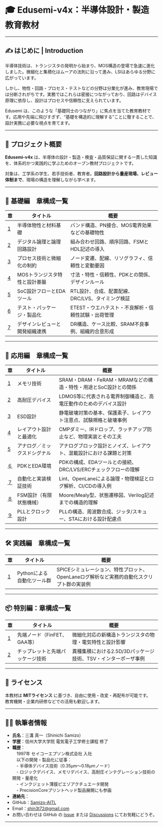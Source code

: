 # 🎓 Edusemi-v4x：半導体設計・製造 教育教材

---

## ✍️ はじめに | Introduction

半導体技術は、トランジスタの発明から始まり、MOS構造の登場で急速に進化しました。微細化と集積化はムーアの法則に沿って進み、LSIはあらゆる分野に広がっています。

しかし、物性・回路・プロセス・テストなどの分野は分業化が進み、教育現場では分断されがちです。実務ではこれらは密接につながっており、回路はデバイス原理に依存し、設計はプロセスや信頼性に支えられています。

Edusemi は、このような「基礎同士のつながり」に焦点を当てた教育教材です。応用や先端に飛びすぎず、“基礎を構造的に理解する”ことに徹することで、設計実務に必要な視点を育てます。

---

## 📘 プロジェクト概要

**Edusemi-v4x** は、半導体の設計・製造・検査・品質保証に関する一貫した知識を、体系的かつ実践的に学ぶためのオープン教材プロジェクトです。

対象は、工学系の学生、若手技術者、教育者。**回路設計から量産現場、レビュー体制まで**、現場の構造を理解しながら学べます。

---

## 🧭 基礎編　章構成一覧

| 章 | タイトル | 概要 |
|--------|----------|------|
| [1](chapter1_materials/README.md) | 半導体物性と材料基礎 | バンド構造、PN接合、MOS電界効果などの基礎物性 |
| [2](chapter2_comb_logic/README.md) | デジタル論理と論理回路設計 | 組み合わせ回路、順序回路、FSMとHDL記述の導入 |
| [3](chapter3_process_evolution/README.md) | プロセス技術と微細化の制約 | ノード変遷、配線、リソグラフィ、信頼性と変動要因 |
| [4](chapter4_mos_characteristics/README.md) | MOSトランジスタ特性と設計基盤 | 寸法・特性・信頼性、PDKとの関係、デザインルール |
| [5](chapter5_soc_design_flow/README.md) | SoC設計フローとEDAツール | RTL設計、合成、配置配線、DRC/LVS、タイミング検証 |
| [6](chapter6_test_and_package/README.md) | テスト・パッケージ・製品化 | ETEST・ウエハテスト・不良解析・信頼性試験・出荷管理 |
| [7](chapter7_design_review_and_org/README.md) | デザインレビューと開発組織連携 | DR構造、ケース比較、SRAM不良事例、組織的合意形成 |

---

## 🧩 応用編　章構成一覧

| 章 | タイトル | 概要 |
|--------|----------|------|
| [1](d_chapter1_memory_technologies/README.md) | メモリ技術 | SRAM・DRAM・FeRAM・MRAMなどの構造・特性・用途とSoC設計との関係 |
| [2](d_chapter2_high_voltage_devices/README.md) | 高耐圧デバイス | LDMOS等に代表される電界制御構造と、高電圧動作のためのデバイス設計 |
| [3](d_chapter3_esd_protection_design/README.md) | ESD設計 | 静電破壊対策の基本、保護素子、レイアウト注意点、試験規格と破壊事例 |
| [4](d_chapter4_layout_optimization/README.md) | レイアウト設計と最適化 | CMPダミー、IRドロップ、ラッチアップ防止など、物理実装とその工夫 |
| [5](d_chapter5_analog_mixed_signal/README.md) | アナログ／ミックスドシグナル | アナログブロック設計とノイズ、レイアウト、混載設計における課題と対策 |
| [６](d_chapter6_pdk_and_eda_environment/README.md) | PDKとEDA環境 | PDKの構成、EDAツールとの接続、DRC/LVS/ERCチェックフローの理解 |
| [７](d_chapter7_automation_and_verification/README.md) | 自動化と実装検証技術 | Lint、OpenLaneによる論理・物理検証とログ解析、CI/CDの導入例 |
| [８](d_chapter8_fsm_design_basics/README.md) | FSM設計（有限状態機械） | Moore/Mealy型、状態遷移図、Verilog記述までの構造的理解 |
| [９](d_chapter9_pll_and_clock_design/README.md) | PLLとクロック設計 | PLLの構造、周波数合成、ジッタ/スキュー、STAにおける設計配慮点 |

---

## 🛠 実践編　章構成一覧

| 章 | タイトル | 概要 |
|--------|----------|------|
| [1](e_chapter1_python_automation_tools/README.md) | Pythonによる自動化ツール群 | SPICEシミュレーション、特性プロット、OpenLaneログ解析など実務的自動化スクリプト群の実装例 |

---

## 📦 特別編：章構成一覧

| 章 | タイトル | 概要 |
|--------|----------|------|
| [1](f_chapter1_finfet_gaa/README.md) | 先端ノード（FinFET、GAA等） | 微細化対応の新構造トランジスタの物理・電気特性と設計影響 |
| [2](f_chapter2_chiplet_pkg/README.md) | チップレットと先端パッケージ技術 | 異種集積における2.5D/3Dパッケージ技術、TSV・インターポーザ事例 |

---

## 📄 ライセンス

本教材は **MITライセンス** に基づき、自由に使用・改変・再配布が可能です。  
教育機関・企業内研修などでの活用も歓迎します。

---

## 🧑‍🔬 執筆者情報

- **氏名**：三溝 真一（Shinichi Samizo）
- **学歴**：信州大学大学院 電気電子工学修士課程 修了
- **職歴**：  
　1997年 セイコーエプソン株式会社 入社  
　以下の開発・製品化に従事：  
　- 半導体デバイス技術（0.35µm〜0.18µmノード）  
　- ロジックデバイス、メモリデバイス、高耐圧インテグレーション技術の開発・量産化  
　- インクジェット薄膜ピエゾアクチュエータ開発  
　- PrecisionCoreプリントヘッド製品展開にも参画
- **連絡先**：
- GitHub：[Samizo-AITL](https://github.com/Samizo-AITL)  
- Email：shin3t72@gmail.com  
- お問い合わせは GitHub の [Issue](https://github.com/Samizo-AITL/Edusemi-v4x/issues) または [Discussions](https://github.com/Samizo-AITL/Edusemi-v4x/discussions) にてお気軽にどうぞ。

---
